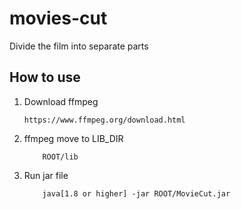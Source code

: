 # movies-cut
Divide the film into separate parts


## How to use

1) Download ffmpeg
    ```
    https://www.ffmpeg.org/download.html
   ```
   
2) ffmpeg move to LIB_DIR
    ```
        ROOT/lib
   ```
   
3) Run jar file 
    ```
        java[1.8 or higher] -jar ROOT/MovieCut.jar
   ```